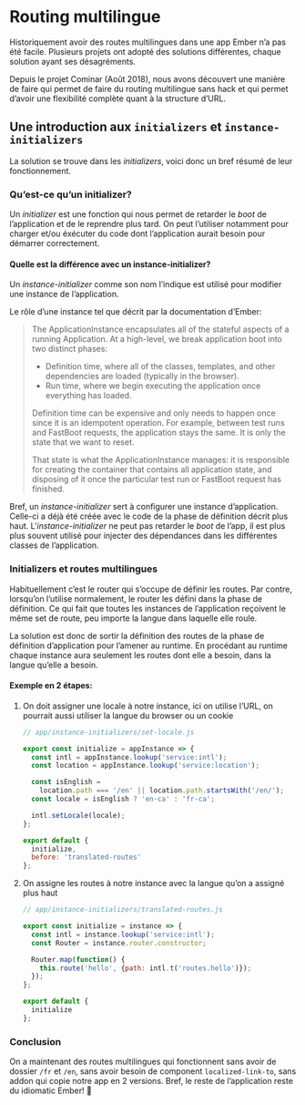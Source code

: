 # Routing multilingue

Historiquement avoir des routes multilingues dans une app Ember n’a pas été facile. Plusieurs projets ont adopté des solutions différentes, chaque solution ayant ses désagréments.

Depuis le projet Cominar (Août 2018), nous avons découvert une manière de faire qui permet de faire du routing multilingue sans hack et qui permet d’avoir une flexibilité complète quant à la structure d’URL.

## Une introduction aux `initializers` et `instance-initializers`

La solution se trouve dans les _initializers_, voici donc un bref résumé de leur fonctionnement.

### Qu’est-ce qu’un initializer?

Un _initializer_ est une fonction qui nous permet de retarder le _boot_ de l’application et de le reprendre plus tard. On peut l’utiliser notamment pour charger et/ou éxécuter du code dont l’application aurait besoin pour démarrer correctement.

#### Quelle est la différence avec un instance-initializer?

Un _instance-initializer_ comme son nom l’indique est utilisé pour modifier une instance de l’application.

Le rôle d’une instance tel que décrit par la documentation d’Ember:

> The ApplicationInstance encapsulates all of the stateful aspects of a running Application. At a high-level, we break application boot into two distinct phases:
>
> - Definition time, where all of the classes, templates, and other dependencies are loaded (typically in the browser).
> - Run time, where we begin executing the application once everything has loaded.
>
> Definition time can be expensive and only needs to happen once since it is an idempotent operation. For example, between test runs and FastBoot requests, the application stays the same. It is only the state that we want to reset.
>
> That state is what the ApplicationInstance manages: it is responsible for creating the container that contains all application state, and disposing of it once the particular test run or FastBoot request has finished.

Bref, un _instance-initializer_ sert à configurer une instance d’application. Celle-ci a déjà été créée avec le code de la phase de définition décrit plus haut. L’_instance-initializer_ ne peut pas retarder le _boot_ de l’app, il est plus plus souvent utilisé pour injecter des dépendances dans les différentes classes de l’application.

### Initializers et routes multilingues

Habituellement c’est le router qui s’occupe de définir les routes. Par contre, lorsqu’on l’utilise normalement, le router les défini dans la phase de définition. Ce qui fait que toutes les instances de l’application reçoivent le même set de route, peu importe la langue dans laquelle elle roule.

La solution est donc de sortir la définition des routes de la phase de définition d’application pour l’amener au runtime. En procédant au runtime chaque instance aura seulement les routes dont elle a besoin, dans la langue qu’elle a besoin.

#### Exemple en 2 étapes:

1. On doit assigner une locale à notre instance, ici on utilise l’URL, on pourrait aussi utiliser la langue du browser ou un cookie

   ```js
   // app/instance-initializers/set-locale.js

   export const initialize = appInstance => {
     const intl = appInstance.lookup('service:intl');
     const location = appInstance.lookup('service:location');

     const isEnglish =
       location.path === '/en' || location.path.startsWith('/en/');
     const locale = isEnglish ? 'en-ca' : 'fr-ca';

     intl.setLocale(locale);
   };

   export default {
     initialize,
     before: 'translated-routes'
   };
   ```

2. On assigne les routes à notre instance avec la langue qu’on a assigné plus haut

   ```js
   // app/instance-initializers/translated-routes.js

   export const initialize = instance => {
     const intl = instance.lookup('service:intl');
     const Router = instance.router.constructor;

     Router.map(function() {
       this.route('hello', {path: intl.t('routes.hello')});
     });
   };

   export default {
     initialize
   };
   ```

### Conclusion

On a maintenant des routes multilingues qui fonctionnent sans avoir de dossier `/fr` et `/en`, sans avoir besoin de component `localized-link-to`, sans addon qui copie notre app en 2 versions. Bref, le reste de l’application reste du idiomatic Ember! 🎉
